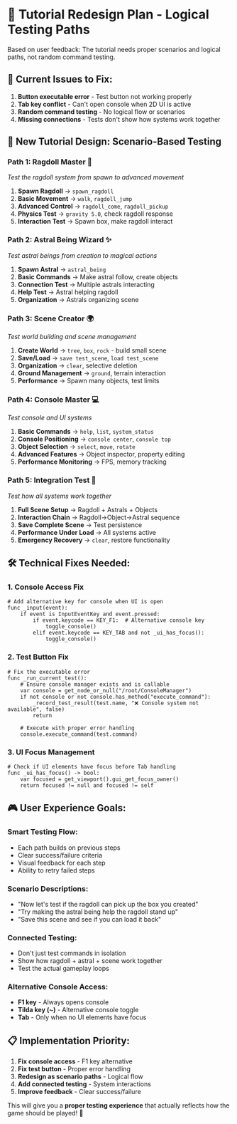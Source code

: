# 🧪 Tutorial Redesign Plan - Logical Testing Paths

Based on user feedback: The tutorial needs proper scenarios and logical paths, not random command testing.

## 🚨 Current Issues to Fix:

1. **Button executable error** - Test button not working properly
2. **Tab key conflict** - Can't open console when 2D UI is active
3. **Random command testing** - No logical flow or scenarios
4. **Missing connections** - Tests don't show how systems work together

## 🎯 New Tutorial Design: **Scenario-Based Testing**

### **Path 1: Ragdoll Master 🤖**
*Test the ragdoll system from spawn to advanced movement*

1. **Spawn Ragdoll** → `spawn_ragdoll`
2. **Basic Movement** → `walk`, `ragdoll_jump`
3. **Advanced Control** → `ragdoll_come`, `ragdoll_pickup`
4. **Physics Test** → `gravity 5.0`, check ragdoll response
5. **Interaction Test** → Spawn box, make ragdoll interact

### **Path 2: Astral Being Wizard ✨**
*Test astral beings from creation to magical actions*

1. **Spawn Astral** → `astral_being`
2. **Basic Commands** → Make astral follow, create objects
3. **Connection Test** → Multiple astrals interacting
4. **Help Test** → Astral helping ragdoll
5. **Organization** → Astrals organizing scene

### **Path 3: Scene Creator 🌍**
*Test world building and scene management*

1. **Create World** → `tree`, `box`, `rock` - build small scene
2. **Save/Load** → `save test_scene`, `load test_scene`
3. **Organization** → `clear`, selective deletion
4. **Ground Management** → `ground`, terrain interaction
5. **Performance** → Spawn many objects, test limits

### **Path 4: Console Master 💻**
*Test console and UI systems*

1. **Basic Commands** → `help`, `list`, `system_status`
2. **Console Positioning** → `console center`, `console top`
3. **Object Selection** → `select`, `move`, `rotate`
4. **Advanced Features** → Object inspector, property editing
5. **Performance Monitoring** → FPS, memory tracking

### **Path 5: Integration Test 🔗**
*Test how all systems work together*

1. **Full Scene Setup** → Ragdoll + Astrals + Objects
2. **Interaction Chain** → Ragdoll→Object→Astral sequence
3. **Save Complete Scene** → Test persistence
4. **Performance Under Load** → All systems active
5. **Emergency Recovery** → `clear`, restore functionality

## 🛠️ Technical Fixes Needed:

### 1. Console Access Fix
```gdscript
# Add alternative key for console when UI is open
func _input(event):
    if event is InputEventKey and event.pressed:
        if event.keycode == KEY_F1:  # Alternative console key
            toggle_console()
        elif event.keycode == KEY_TAB and not _ui_has_focus():
            toggle_console()
```

### 2. Test Button Fix
```gdscript
# Fix the executable error
func _run_current_test():
    # Ensure console manager exists and is callable
    var console = get_node_or_null("/root/ConsoleManager")
    if not console or not console.has_method("execute_command"):
        _record_test_result(test.name, "❌ Console system not available", false)
        return
    
    # Execute with proper error handling
    console.execute_command(test.command)
```

### 3. UI Focus Management
```gdscript
# Check if UI elements have focus before Tab handling
func _ui_has_focus() -> bool:
    var focused = get_viewport().gui_get_focus_owner()
    return focused != null and focused != self
```

## 🎮 User Experience Goals:

### **Smart Testing Flow**:
- Each path builds on previous steps
- Clear success/failure criteria
- Visual feedback for each step
- Ability to retry failed steps

### **Scenario Descriptions**:
- "Now let's test if the ragdoll can pick up the box you created"
- "Try making the astral being help the ragdoll stand up"
- "Save this scene and see if you can load it back"

### **Connected Testing**:
- Don't just test commands in isolation
- Show how ragdoll + astral + scene work together
- Test the actual gameplay loops

### **Alternative Console Access**:
- **F1 key** - Always opens console
- **Tilda key (~)** - Alternative console toggle  
- **Tab** - Only when no UI elements have focus

## 📋 Implementation Priority:

1. **Fix console access** - F1 key alternative
2. **Fix test button** - Proper error handling
3. **Redesign as scenario paths** - Logical flow
4. **Add connected testing** - System interactions
5. **Improve feedback** - Clear success/failure

This will give you a **proper testing experience** that actually reflects how the game should be played! 🌟